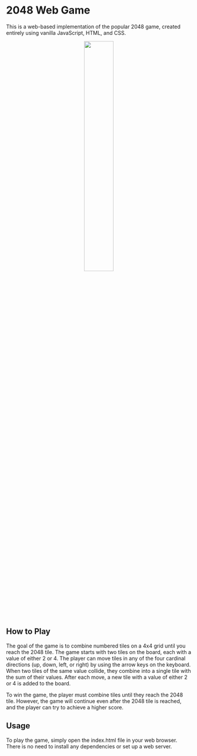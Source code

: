 # 2048 Web Game
This is a web-based implementation of the popular 2048 game, created entirely using vanilla JavaScript, HTML, and CSS.

<p align="center"><img src="https://s2.loli.net/2023/02/19/Ji27jLNkafsydTo.png" style="margin: auto;width: 40%;"></p>

## How to Play
The goal of the game is to combine numbered tiles on a 4x4 grid until you reach the 2048 tile. The game starts with two tiles on the board, each with a value of either 2 or 4. The player can move tiles in any of the four cardinal directions (up, down, left, or right) by using the arrow keys on the keyboard. When two tiles of the same value collide, they combine into a single tile with the sum of their values. After each move, a new tile with a value of either 2 or 4 is added to the board.

To win the game, the player must combine tiles until they reach the 2048 tile. However, the game will continue even after the 2048 tile is reached, and the player can try to achieve a higher score.

## Usage
To play the game, simply open the index.html file in your web browser. There is no need to install any dependencies or set up a web server.
